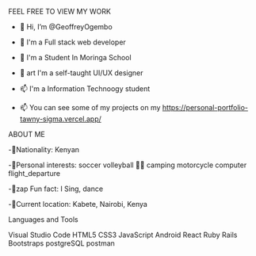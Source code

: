 
FEEL FREE TO VIEW MY WORK

- 👋 Hi, I’m @GeoffreyOgembo

- 👀  I'm a Full stack web developer

- 🌱  I'm a Student In Moringa School

- 💞️ art I'm a self-taught UI/UX designer

- 📫 I'm a Information Technoogy student

- 📫 You can see some of my projects on my https://personal-portfolio-tawny-sigma.vercel.app/

ABOUT ME

-👋Nationality: Kenyan

-👋Personal interests: soccer volleyball 💪🏽 camping motorcycle computer flight_departure

-👋zap Fun fact: I Sing, dance

-👋Current location: Kabete, Nairobi, Kenya

Languages and Tools


Visual Studio Code HTML5 CSS3 JavaScript Android React Ruby Rails Bootstraps postgreSQL postman











